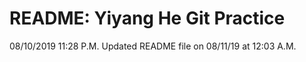 # README: Yiyang He Git Practice
08/10/2019 11:28 P.M.
Updated README file on 08/11/19 at 12:03 A.M.
